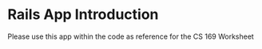 # Rails App Introduction

Please use this app within the code as reference for the CS 169 Worksheet 

